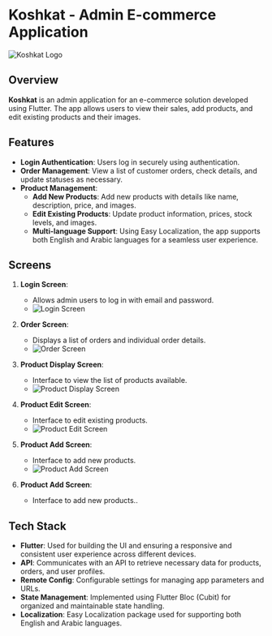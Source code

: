 # Koshkat - Admin E-commerce Application

![Koshkat Logo](https://github.com/user-attachments/assets/49e224d2-ff44-46ac-ae4f-1618236e10a7) <!-- Replace with the direct link to your image -->

## Overview
**Koshkat** is an admin application for an e-commerce solution developed using Flutter. The app allows users to view their sales, add products, and edit existing products and their images.

## Features
- **Login Authentication**: Users log in securely using authentication.
- **Order Management**: View a list of customer orders, check details, and update statuses as necessary.
- **Product Management**:
  - **Add New Products**: Add new products with details like name, description, price, and images.
  - **Edit Existing Products**: Update product information, prices, stock levels, and images.
  - **Multi-language Support**: Using Easy Localization, the app supports both English and Arabic languages for a seamless user experience.

## Screens
1. **Login Screen**: 
   - Allows admin users to log in with email and password.
   - ![Login Screen](https://github.com/Yousseftamerhessin/Koshkat/issues/2#issue-2627562733)<!-- Replace with the direct link to your image -->

2. **Order Screen**: 
   - Displays a list of orders and individual order details.
   - ![Order Screen](path/to/order_screen.png)

3. **Product Display Screen**: 
   - Interface to view the list of products available.
   - ![Product Display Screen](path/to/product_display_screen.png)

4. **Product Edit Screen**: 
   - Interface to edit existing products.
   - ![Product Edit Screen](path/to/product_edit_screen.png)

5. **Product Add Screen**: 
   - Interface to add new products.
   - ![Product Add Screen](path/to/product_add_screen.png)

5. **Product Add Screen**: 
   - Interface to add new products..

## Tech Stack
- **Flutter**: Used for building the UI and ensuring a responsive and consistent user experience across different devices.
- **API**: Communicates with an API to retrieve necessary data for products, orders, and user profiles.
- **Remote Config**: Configurable settings for managing app parameters and URLs.
- **State Management**: Implemented using Flutter Bloc (Cubit) for organized and maintainable state handling.
- **Localization**: Easy Localization package used for supporting both English and Arabic languages.

